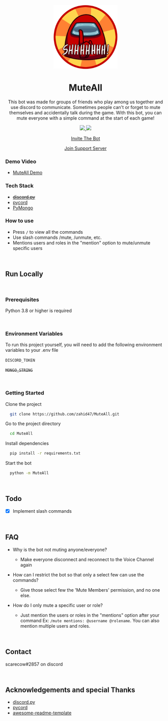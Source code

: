 <div align="center">

  <img src="logo.png" alt="logo" width="200" height="auto" />

  <h1>MuteAll</h1>
  
  
  <p>This bot was made for groups of friends who play among us together and use discord to communicate. Sometimes people can't or forget to mute themselves and accidentally talk during the game. With this bot, you can mute everyone with a simple command at the start of each game!</p>

  <a href="https://top.gg/bot/757369495953342593">
    <img src="https://top.gg/api/widget/owner/757369495953342593.svg?noavatar=true">
  </a>

  <a href="https://top.gg/bot/757369495953342593">
    <img src="https://top.gg/api/widget/upvotes/757369495953342593.svg?noavatar=true">
  </a>

<br />

[Invite The Bot](https://discord.com/api/oauth2/authorize?client_id=757369495953342593&permissions=2160143424&scope=applications.commands%20bot)

[Join Support Server](https://discord.gg/8hrhffR6aX)

</div>

<!-- Screenshots -->

### Demo Video

- [MuteAll Demo](https://youtu.be/-NQuA2iPri4)

<!-- TechStack -->

### Tech Stack

  <ul>
    <s><li><a href="https://github.com/Rapptz/discord.py">discord.py</a></li></s>
    <li><a href="https://github.com/Pycord-Development/pycord">pycord</a></li>
    <li><a href="https://pymongo.readthedocs.io/en/stable/">PyMongo</a></li>
  </ul>

<!-- Features -->

### How to use

- Press `/` to view all the commands
- Use slash commands /mute, /unmute, etc.
- Mentions users and roles in the "mention" option to mute/unmute specific users

<br>

<!-- Getting Started -->

## Run Locally

<br>

<!-- Prerequisites -->

### Prerequisites

Python 3.8 or higher is required

<!-- Env Variables -->
<br>

### Environment Variables

To run this project yourself, you will need to add the following environment variables to your .env file

`DISCORD_TOKEN`

~~`MONGO_STRING`~~

<!-- Run Locally -->
<br>

### Getting Started

Clone the project

```bash
  git clone https://github.com/zahid47/MuteAll.git
```

Go to the project directory

```bash
  cd MuteAll
```

Install dependencies

```bash
  pip install -r requirements.txt
```

Start the bot

```bash
  python -m MuteAll
```

<!-- Roadmap -->
<br>

## Todo

- [x] Implement slash commands

<!-- FAQ -->
<br>

## FAQ

- Why is the bot not muting anyone/everyone?

  - Make everyone disconnect and reconnect to the Voice Channel again

- How can I restrict the bot so that only a select few can use the commands?

  - Give those select few the 'Mute Members' permission, and no one else.

- How do I only mute a specific user or role?

  - Just mention the users or roles in the "mentions" option after your command Ex: `/mute mentions: @username @rolename`. You can also mention multiple users and roles.

<!-- Contact -->
<br>

## Contact

scarecow#2857 on discord

<!-- Acknowledgments -->
<br>

## Acknowledgements and special Thanks

- [discord.py](https://github.com/Rapptz/discord.py)
- [pycord](https://github.com/Pycord-Development/pycord)
- [awesome-readme-template](https://github.com/Louis3797/awesome-readme-template)

